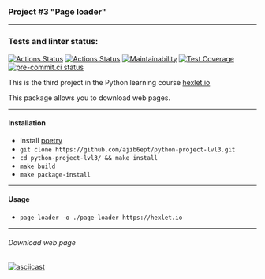 ### Project #3 "Page loader"
***

### Tests and linter status:
[![Actions Status](https://github.com/ajib6ept/python-project-lvl3/workflows/hexlet-check/badge.svg)](https://github.com/ajib6ept/python-project-lvl3/actions)
[![Actions Status](https://github.com/ajib6ept/python-project-lvl3/workflows/hexlet-code/badge.svg)](https://github.com/ajib6ept/python-project-lvl3/actions)
[![Maintainability](https://api.codeclimate.com/v1/badges/08d703e844f143c91c51/maintainability)](https://codeclimate.com/github/ajib6ept/python-project-lvl3/maintainability)
[![Test Coverage](https://api.codeclimate.com/v1/badges/08d703e844f143c91c51/test_coverage)](https://codeclimate.com/github/ajib6ept/python-project-lvl3/test_coverage)
[![pre-commit.ci status](https://results.pre-commit.ci/badge/github/ajib6ept/python-project-lvl3/main.svg)](https://results.pre-commit.ci/latest/github/ajib6ept/python-project-lvl3/main)


This is the third project in the Python learning course [hexlet.io](https://ru.hexlet.io)

This package allows you to download web pages.
***
#### Installation
* Install [poetry](https://python-poetry.org/docs/#installation)
* ```git clone https://github.com/ajib6ept/python-project-lvl3.git```
* ```cd python-project-lvl3/ && make install```
* ```make build```
* ```make package-install```
***
#### Usage
* ```page-loader -o ./page-loader https://hexlet.io```
***
###### Download web page 
[![asciicast](https://asciinema.org/a/nuQbxXhYOz6oa4YmLkEBcXhTS.svg)](https://asciinema.org/a/nuQbxXhYOz6oa4YmLkEBcXhTS)